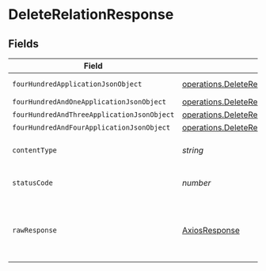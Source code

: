 # DeleteRelationResponse


## Fields

| Field                                                                                                                                         | Type                                                                                                                                          | Required                                                                                                                                      | Description                                                                                                                                   |
| --------------------------------------------------------------------------------------------------------------------------------------------- | --------------------------------------------------------------------------------------------------------------------------------------------- | --------------------------------------------------------------------------------------------------------------------------------------------- | --------------------------------------------------------------------------------------------------------------------------------------------- |
| `fourHundredApplicationJsonObject`                                                                                                            | [operations.DeleteRelationResponseBody](../../../sdk/models/operations/deleterelationresponsebody.md)                                         | :heavy_minus_sign:                                                                                                                            | Precondition failed                                                                                                                           |
| `fourHundredAndOneApplicationJsonObject`                                                                                                      | [operations.DeleteRelationRelationsResponseBody](../../../sdk/models/operations/deleterelationrelationsresponsebody.md)                       | :heavy_minus_sign:                                                                                                                            | Unauthenticated                                                                                                                               |
| `fourHundredAndThreeApplicationJsonObject`                                                                                                    | [operations.DeleteRelationRelationsResponseResponseBody](../../../sdk/models/operations/deleterelationrelationsresponseresponsebody.md)       | :heavy_minus_sign:                                                                                                                            | Forbidden                                                                                                                                     |
| `fourHundredAndFourApplicationJsonObject`                                                                                                     | [operations.DeleteRelationRelationsResponse404ResponseBody](../../../sdk/models/operations/deleterelationrelationsresponse404responsebody.md) | :heavy_minus_sign:                                                                                                                            | Not Found                                                                                                                                     |
| `contentType`                                                                                                                                 | *string*                                                                                                                                      | :heavy_check_mark:                                                                                                                            | HTTP response content type for this operation                                                                                                 |
| `statusCode`                                                                                                                                  | *number*                                                                                                                                      | :heavy_check_mark:                                                                                                                            | HTTP response status code for this operation                                                                                                  |
| `rawResponse`                                                                                                                                 | [AxiosResponse](https://axios-http.com/docs/res_schema)                                                                                       | :heavy_minus_sign:                                                                                                                            | Raw HTTP response; suitable for custom response parsing                                                                                       |